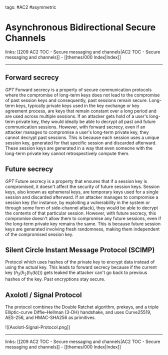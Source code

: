tags: #AC2 #asymmetric 

# Asynchronous Bidirectional Secure Channels

links: [[209 AC2 TOC - Secure messaging and channels|AC2 TOC - Secure messaging and channels]] - [[themes/000 Index|Index]]

---

## Forward secrecy

*GPT*
Forward secrecy is a property of secure communication protocols where the compromise of long-term keys does not lead to the compromise of past session keys and consequently, past sessions remain secure. Long-term keys, typically private keys used in the key exchange or key agreement process, are keys that remain constant over a long period and are used across multiple sessions. If an attacker gets hold of a user's long-term private key, they would ideally be able to decrypt all past and future communication sessions. However, with forward secrecy, even if an attacker manages to compromise a user's long-term private key, they cannot decrypt past sessions. This is because each session uses a unique session key, generated for that specific session and discarded afterward. These session keys are generated in a way that even someone with the long-term private key cannot retrospectively compute them.


## Future secrecy

*GPT*
Future secrecy is a property that ensures that if a session key is compromised, it doesn't affect the security of future session keys. Session keys, also known as ephemeral keys, are temporary keys used for a single session and discarded afterward. If an attacker manages to compromise a session key (for instance, by exploiting a vulnerability in the system or through some form of side-channel attack), they would be able to decrypt the contents of that particular session. However, with future secrecy, this compromise doesn't allow them to compromise any future sessions, even if the long-term private key remains the same. This is because future session keys are generated involving fresh randomness, making them independent of the compromised session key.

## Silent Circle Instant Message Protocol (SCIMP)

Protocol which uses hashes of the private key to encrypt data instead of using the actual key. This leads to forward secrecy because if the current key ($h_3(h_2(h_1(k)))$) gets leaked the attacker can't go back to previous hashes of the key. Past encryptions stay secure.


## Axolotl / Signal Protocol

The protocol combines the Double Ratchet algorithm, prekeys, and a triple Elliptic-curve Diffie–Hellman (3-DH) handshake, and uses Curve25519, AES-256, and HMAC-SHA256 as primitives.

![[Axolotl-Signal-Protocol.png]]

---
links: [[209 AC2 TOC - Secure messaging and channels|AC2 TOC - Secure messaging and channels]] - [[themes/000 Index|Index]]